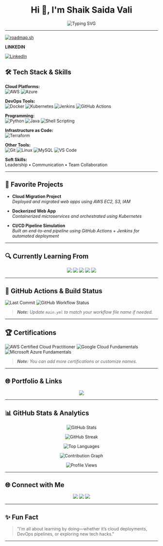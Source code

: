 <h1 align="center">Hi 👋, I'm Shaik Saida Vali</h1>

<p align="center">
  <img src="https://readme-typing-svg.demolab.com?font=Fira+Code&pause=1000&center=true&vCenter=true&width=450&lines=Cloud+%26+DevOps+Enthusiast;Aspiring+Program+Analyst+Intern;Tech+Explorer+%7C+Lifelong+Learner" alt="Typing SVG" />
</p>

---
<a href="https://roadmap.sh"><img src="https://roadmap.sh/card/wide/651b0fcc1205b5c21b6a74fc?variant=light" alt="roadmap.sh"/></a> 

**LINKEDIN**

[![LinkedIn](https://img.shields.io/badge/LinkedIn-Profile-blue?logo=linkedin&style=for-the-badge)](https://www.linkedin.com/in/shaiksaidavali)


## 🛠️ **Tech Stack & Skills**

**Cloud Platforms:**  
![AWS](https://img.shields.io/badge/AWS-%23FF9900.svg?style=flat-square&logo=amazonaws&logoColor=white) ![Azure](https://img.shields.io/badge/Azure-%230072C6.svg?style=flat-square&logo=microsoftazure&logoColor=white)

**DevOps Tools:**  
![Docker](https://img.shields.io/badge/Docker-%230db7ed.svg?style=flat-square&logo=docker&logoColor=white) ![Kubernetes](https://img.shields.io/badge/Kubernetes-%23326ce5.svg?style=flat-square&logo=kubernetes&logoColor=white) ![Jenkins](https://img.shields.io/badge/Jenkins-%23D24939.svg?style=flat-square&logo=jenkins&logoColor=white) ![GitHub Actions](https://img.shields.io/badge/GitHub_Actions-%232671E5.svg?style=flat-square&logo=githubactions&logoColor=white)

**Programming:**  
![Python](https://img.shields.io/badge/Python-%233776AB.svg?style=flat-square&logo=python&logoColor=white) ![Java](https://img.shields.io/badge/Java-%23ED8B00.svg?style=flat-square&logo=java&logoColor=white) ![Shell Scripting](https://img.shields.io/badge/Shell-%23121011.svg?style=flat-square&logo=gnu-bash&logoColor=white)

**Infrastructure as Code:**  
![Terraform](https://img.shields.io/badge/Terraform-%235835CC.svg?style=flat-square&logo=terraform&logoColor=white)

**Other Tools:**  
![Git](https://img.shields.io/badge/Git-%23F05032.svg?style=flat-square&logo=git&logoColor=white) ![Linux](https://img.shields.io/badge/Linux-%23000.svg?style=flat-square&logo=linux&logoColor=white) ![MySQL](https://img.shields.io/badge/MySQL-%234479A1.svg?style=flat-square&logo=mysql&logoColor=white) ![VS Code](https://img.shields.io/badge/VSCode-%23007ACC.svg?style=flat-square&logo=visual-studio-code&logoColor=white)

**Soft Skills:**  
Leadership • Communication • Team Collaboration

---

## 🚀 **Favorite Projects**

- **Cloud Migration Project**  
  *Deployed and migrated web apps using AWS EC2, S3, IAM*

- **Dockerized Web App**  
  *Containerized microservices and orchestrated using Kubernetes*

- **CI/CD Pipeline Simulation**  
  *Built an end-to-end pipeline using GitHub Actions + Jenkins for automated deployment*

---

## 🔍 **Currently Learning From**

<p align="center">
  <a href="https://www.cloudskillsboost.google/"><img src="https://img.shields.io/badge/Google%20Cloud%20Skills%20Boost-4285F4?style=for-the-badge&logo=googlecloud&logoColor=white" /></a> 
  <a href="https://learn.microsoft.com/en-us/training/"><img src="https://img.shields.io/badge/Microsoft%20Learn-0078D4?style=for-the-badge&logo=microsoft&logoColor=white" /></a> 
  <a href="https://aws.amazon.com/training/"><img src="https://img.shields.io/badge/AWS%20Skill%20Builder-FF9900?style=for-the-badge&logo=amazonaws&logoColor=white" /></a> 
  <a href="https://www.linkedin.com/learning/"><img src="https://img.shields.io/badge/LinkedIn%20Learning-0A66C2?style=for-the-badge&logo=linkedin&logoColor=white" /></a> 
  <a href="https://www.udemy.com/"><img src="https://img.shields.io/badge/Udemy-A435F0?style=for-the-badge&logo=udemy&logoColor=white" /></a> 
</p>

---

## 🧰 **GitHub Actions & Build Status**

![Last Commit](https://img.shields.io/github/last-commit/urstrulysaidA/urstrulysaidA?style=for-the-badge&color=green&logo=git)
![GitHub Workflow Status](https://img.shields.io/github/actions/workflow/status/urstrulysaidA/urstrulysaidA/main.yml?label=Build&logo=github&style=for-the-badge)

> _**Note:** Update `main.yml` to match your workflow file name if needed._

---

## 🏆 **Certifications**

![AWS Certified Cloud Practitioner](https://img.shields.io/badge/AWS%20Cloud%20Practitioner-232F3E?style=for-the-badge&logo=amazonaws&logoColor=white)
![Google Cloud Fundamentals](https://img.shields.io/badge/Google%20Cloud%20Fundamentals-4285F4?style=for-the-badge&logo=googlecloud&logoColor=white)
![Microsoft Azure Fundamentals](https://img.shields.io/badge/Azure%20Fundamentals-0078D4?style=for-the-badge&logo=microsoftazure&logoColor=white)

> _**Note:** You can add more certifications or customize names._

---

## 🌐 **Portfolio & Links**

<p align="center">
  <a href="https://bento.me/urstrulysaidA"><img src="https://img.shields.io/badge/Bento-Portfolio-%23FF5F5F?style=for-the-badge&logo=bento&logoColor=white"></a>
  
</p>

---

## 📊 **GitHub Stats & Analytics**

<p align="center">
  <img src="https://github-readme-stats.vercel.app/api?username=urstrulysaidA&show_icons=true&theme=radical" alt="GitHub Stats" />
</p>

<p align="center">
  <img src="https://github-readme-streak-stats.herokuapp.com?user=urstrulysaidA&theme=radical" alt="GitHub Streak" />
</p>

<p align="center">
  <img src="https://github-readme-stats.vercel.app/api/top-langs/?username=urstrulysaidA&layout=compact&theme=radical" alt="Top Languages" />
</p>

<p align="center">
  <img src="https://activity-graph.herokuapp.com/graph?username=urstrulysaidA&theme=radical" alt="Contribution Graph" />
</p>

<p align="center">
  <img src="https://komarev.com/ghpvc/?username=urstrulysaidA&style=flat-square&color=blue" alt="Profile Views" />
</p>

---

## 🌐 **Connect with Me**

<p align="center">
  <a href="https://www.linkedin.com/in/shaiksaidavali"><img src="https://img.shields.io/badge/LinkedIn-%230077B5.svg?style=for-the-badge&logo=linkedin&logoColor=white"/></a>
  <a href="https://twitter.com/UrstrulysaidA_"><img src="https://img.shields.io/badge/Twitter-%231DA1F2.svg?style=for-the-badge&logo=twitter&logoColor=white"/></a>
  <a href="https://wa.me/917674012184?text=hi"><img src="https://img.shields.io/badge/WhatsApp-%2325D366.svg?style=for-the-badge&logo=whatsapp&logoColor=white"/></a>
</p>

---

## ✨ **Fun Fact**

> "I’m all about learning by doing—whether it’s cloud deployments, DevOps pipelines, or exploring new tech hacks."

---

